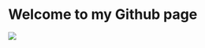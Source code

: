 # Welcome to my Github page
<img align="center"  src="https://github.com/amirdavari-dev/amirdavari-dev/assets/109758250/cef056cb-2a2c-4b70-9e9e-a26ea6f8ee18" />
